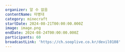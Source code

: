 ```yaml
---
organizer: 알 수 없음
contentName: 마병대
category: minecraft
startDate: 2024-08-21T00:00:00.000Z
image: image.png
endDate: 2024-08-24T00:00:00.000Z
participants: 60
broadcastLink: 'https://ch.sooplive.co.kr/devil0108'
---
```


